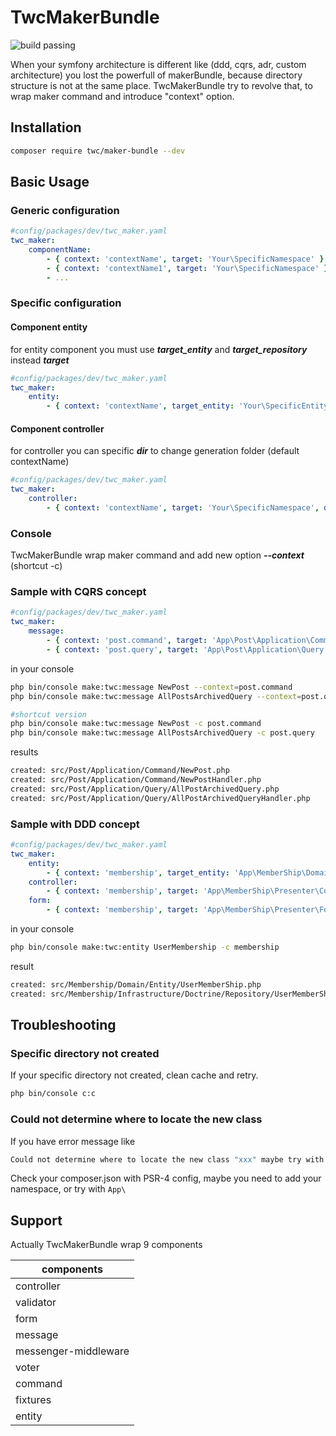 # TwcMakerBundle

![build passing](https://github.com/thewalkingcoder/maker-bundle/actions/workflows/php.yml/badge.svg)

When your symfony architecture is different like (ddd, cqrs, adr, custom architecture) you lost the powerfull of makerBundle,
because directory structure is not at the same place.
TwcMakerBundle try to revolve that, to wrap maker command and introduce "context" option.

## Installation

```bash
composer require twc/maker-bundle --dev
```

## Basic Usage

### Generic configuration

```yaml
#config/packages/dev/twc_maker.yaml
twc_maker:
    componentName:
        - { context: 'contextName', target: 'Your\SpecificNamespace' }
        - { context: 'contextName1', target: 'Your\SpecificNamespace' }
        - ...
```

### Specific configuration

#### Component entity

for entity component you must use ***target_entity*** and ***target_repository*** instead ***target***

```yaml
#config/packages/dev/twc_maker.yaml
twc_maker:
    entity:
        - { context: 'contextName', target_entity: 'Your\SpecificEntityNamespace', target_repository: 'Your\SpecificRepositoryNamespace' }
```

#### Component controller

for controller you can specific ***dir*** to change generation folder (default contextName)

```yaml
#config/packages/dev/twc_maker.yaml
twc_maker:
    controller:
        - { context: 'contextName', target: 'Your\SpecificNamespace', dir: 'my/custom/directory/template' }
```

### Console

TwcMakerBundle wrap maker command and add new option ***--context*** (shortcut -c)

### Sample with CQRS concept

```yaml
#config/packages/dev/twc_maker.yaml
twc_maker:
    message:
        - { context: 'post.command', target: 'App\Post\Application\Command' }
        - { context: 'post.query', target: 'App\Post\Application\Query' }
```

in your console

```bash
php bin/console make:twc:message NewPost --context=post.command
php bin/console make:twc:message AllPostsArchivedQuery --context=post.query
```

```bash
#shortcut version
php bin/console make:twc:message NewPost -c post.command
php bin/console make:twc:message AllPostsArchivedQuery -c post.query

```
results

```bash
created: src/Post/Application/Command/NewPost.php
created: src/Post/Application/Command/NewPostHandler.php
created: src/Post/Application/Query/AllPostArchivedQuery.php
created: src/Post/Application/Query/AllPostArchivedQueryHandler.php

```

### Sample with DDD concept

```yaml
#config/packages/dev/twc_maker.yaml
twc_maker:
    entity:
        - { context: 'membership', target_entity: 'App\MemberShip\Domain\Entity', target_repository: 'App\MemberShip\Infrastructure\Doctrine\Repository' }
    controller:
        - { context: 'membership', target: 'App\MemberShip\Presenter\Controller' }
    form:
        - { context: 'membership', target: 'App\MemberShip\Presenter\Form' }
```

in your console

```bash
php bin/console make:twc:entity UserMembership -c membership
```

result

```bash
created: src/Membership/Domain/Entity/UserMemberShip.php
created: src/Membership/Infrastructure/Doctrine/Repository/UserMemberShipRepository.php
```
## Troubleshooting

### Specific directory not created
If your specific directory not created, clean cache and retry.

```bash
php bin/console c:c 
```


### Could not determine where to locate the new class
If you have error message like 

```bash
Could not determine where to locate the new class "xxx" maybe try with a full namespace like 
```
Check your composer.json with PSR-4 config, maybe you need to add your namespace, or try with ` App\ `

## Support

Actually TwcMakerBundle wrap 9 components

| components |
|------------|
| controller |
| validator  |
| form |
| message |
| messenger-middleware |
| voter |
| command |
| fixtures |
| entity |



